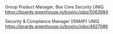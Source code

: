 Group Product Manager, Box Core Security UNIQ https://boards.greenhouse.io/boxinc/jobs/5063984

Security & Compliance Manager (ISMAP) UNIQ https://boards.greenhouse.io/boxinc/jobs/4927086

